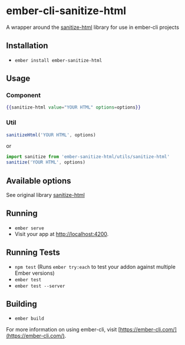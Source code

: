 # ember-cli-sanitize-html

A wrapper around the [sanitize-html](https://github.com/punkave/sanitize-html/) library for use in ember-cli projects

## Installation
* `ember install ember-sanitize-html`

## Usage

### Component
```handlebars
{{sanitize-html value="YOUR HTML" options=options}}
```

### Util
```javascript
sanitizeHtml('YOUR HTML', options)
```
or
```javascript
import sanitize from 'ember-sanitize-html/utils/sanitize-html'
sanitize('YOUR HTML', options)
```

## Available options
See original library [sanitize-html](https://github.com/punkave/sanitize-html/)

## Running

* `ember serve`
* Visit your app at [http://localhost:4200](http://localhost:4200).

## Running Tests

* `npm test` (Runs `ember try:each` to test your addon against multiple Ember versions)
* `ember test`
* `ember test --server`

## Building

* `ember build`

For more information on using ember-cli, visit [https://ember-cli.com/](https://ember-cli.com/).
